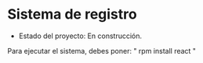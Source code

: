 <h1>Sistema de registro</h1>

- Estado del proyecto: En construcción.

Para ejecutar el sistema, debes poner: 
" rpm install react "
